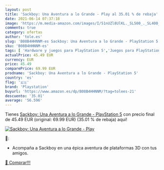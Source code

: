 ```yaml
---
layout: post
title: 'Sackboy: Una Aventura a lo Grande - Play al 35.01 % de rebaja'
date: 2021-06-14 07:37:18
image: 'https://m.media-amazon.com/images/I/51nUZl8UlKL._SL500_._SL400_.jpg'
comments: true
category: ofertas
author: 'tole.es'
slug: 'B08B4HHNNM-es Sackboy: Una Aventura a lo Grande - PlayStation 5'
sku: 'B08B4HHNNM-es'
tags: [ 'Hardware y juegos para PlayStation 5','Juegos para PlayStation 5','Videojuegos','playstation', ]
actualPrice: 45.49 EUR
currency: EUR
price: 45.49
comparePrice: 69.99 EUR
prodname: 'Sackboy: Una Aventura a lo Grande - PlayStation 5'
country: 'es'
flag: '🇪🇸'
brand: 'Playstation'
buyurl: 'https://www.amazon.es/dp/B08B4HHNNM/?tag=tolees-21'
descuento: '35.01'
average: '56.596'
---
```


Tienes [Sackboy: Una Aventura a lo Grande - PlayStation 5](https://www.amazon.es/dp/B08B4HHNNM/?tag=tolees-21) con precio final de  45.49 EUR (original: 69.99 EUR) (35.01 %  de rebaja) aqui!

[![Sackboy: Una Aventura a lo Grande - Play](https://m.media-amazon.com/images/I/51nUZl8UlKL._SL500_._SL400_.jpg)](https://www.amazon.es/dp/B08B4HHNNM/?tag=tolees-21)

🔎:

- Acompaña a Sackboy en una épica aventura de plataformas 3D con tus amigos.

[🛒 Comprar!!!](https://www.amazon.es/dp/B08B4HHNNM/?tag=tolees-21)
